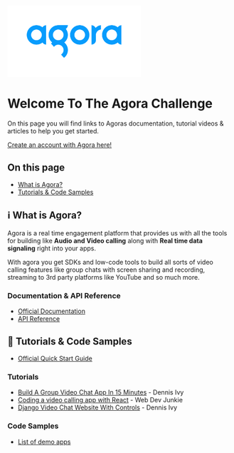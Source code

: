 <img width="300px" src="./images/agora.png"/>

# Welcome To The Agora Challenge

On this page you will find links to Agoras documentation, tutorial videos & articles to help you get started.

[Create an account with Agora here!](https://www.agora.io/en/)

## On this page

- [What is Agora?](#what-is-agora)
- [Tutorials & Code Samples](#tutorials--code-samples)

## ℹ️ What is Agora?

Agora is a real time engagement platform that provides us with all the tools for building like **Audio and Video calling** along with **Real time data signaling** right into your apps.

With agora you get SDKs and low-code tools to build all sorts of video calling features like group chats with screen sharing and recording, streaming to 3rd party platforms like YouTube and so much more.


### Documentation & API Reference 

- [Official Documentation](https://docs.agora.io/en/Video/landing-page?platform=Web)
- [API Reference](https://docs.agora.io/en/Video/API%20Reference/web_ng/index.html)

## 📙 Tutorials & Code Samples

<!-- - [Minimalist Agora Video Call App](#) -->
- [Official Quick Start Guide](https://docs.agora.io/en/Video/start_call_web_ng?platform=Web)

### Tutorials
- [Build A Group Video Chat App In 15 Minutes](https://youtu.be/HX6AM_1-jNM) - Dennis Ivy
- [Coding a video calling app with React](https://youtu.be/ENakkm58Uyw) - Web Dev Junkie
- [Django Video Chat Website With Controls](https://youtu.be/Oxnz8Us1QAQ) - Dennis Ivy

### Code Samples
- [List of demo apps](https://webdemo.agora.io/)